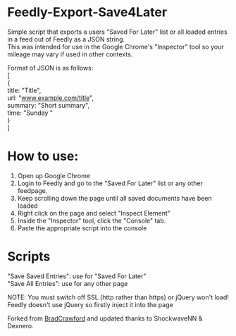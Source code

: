 # Feedly-Export-Save4Later

Simple script that exports a users "Saved For Later" list or all loaded entries in a feed out of Feedly as a JSON string.   
This was intended for use in the Google Chrome's "Inspector" tool so your mileage may vary if used in other contexts.  

Format of JSON is as follows:  
[  
{  
title: "Title",  
url: "www.example.com/title",  
summary: "Short summary",  
time: "Sunday "  
}  
]  

# How to use:
1) Open up Google Chrome
2) Login to Feedly and go to the "Saved For Later" list or any other feedpage.
3) Keep scrolling down the page until all saved documents have been loaded
4) Right click on the page and select "Inspect Element"
5) Inside the "Inspector" tool, click the "Console" tab.
6) Paste the appropriate script into the console

# Scripts
"Save Saved Entries": use for "Saved For Later"  
"Save All Entries": use for any other page  


NOTE: You must switch off SSL (http rather than https) or jQuery won't load!  
Feedly doesn't use jQuery so firstly inject it into the page  


Forked from [BradCrawford](https://gist.github.com/bradcrawford/7288411) and updated thanks to ShockwaveNN & Dexnero.

